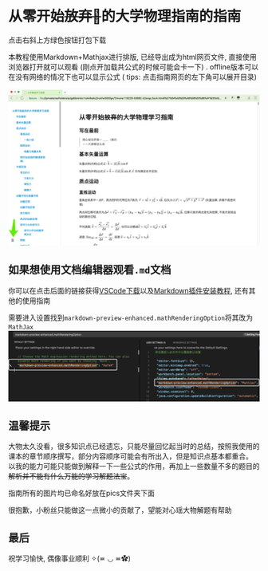 # 从零开始~~放弃~~的大学物理指南的指南

点击右斜上方绿色按钮打包下载

本教程使用Markdown+Mathjax进行排版, 已经导出成为html网页文件, 直接使用浏览器打开就可以观看 (刚点开加载共公式的时候可能会卡一下) . offline版本可以在没有网络的情况下也可以显示公式 ( tips: 点击指南网页的左下角可以展开目录)

![目录](instructions/目录.png)

## 如果想使用文档编辑器观看`.md`文档

你可以在点击后面的链接获得[VSCode下载](https://code.visualstudio.com)以及[Markdown插件安装教程](https://shd101wyy.github.io/markdown-preview-enhanced/#/zh-cn/vscode-installation), 还有其他的使用指南

需要进入设置找到`markdown-preview-enhanced.mathRenderingOption`将其改为`MathJax`
![修改](instructions/修改.png)

## 温馨提示

大物太久没看，很多知识点已经遗忘，只能尽量回忆起当时的总结，按照我使用的课本的章节顺序撰写，部分内容顺序可能会有所出入，但是知识点基本都重合。
以我的能力可能只能做到解释一下一些公式的作用，再加上一些数量不多的题目的~~解析并不能有什么万能的学习解题法宝~~。

指南所有的图片均已命名好放在pics文件夹下面

很抱歉，小粉丝只能做这一点微小的贡献了，望能对心瑶大物解题有帮助

## 最后

祝学习愉快, 偶像事业顺利 ✧(≖ ◡ ≖✿)